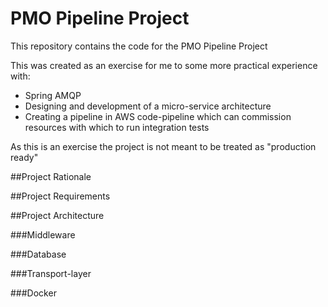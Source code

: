 # PMO Pipeline Project
This repository contains the code for the PMO Pipeline Project

This was created as an exercise for me to some more practical experience with:
- Spring AMQP
- Designing and development of a micro-service architecture
- Creating a pipeline in AWS code-pipeline which can commission resources with which to run integration tests

As this is an exercise the project is not meant to be treated as "production ready"

##Project Rationale

##Project Requirements

##Project Architecture

###Middleware

###Database

###Transport-layer

###Docker





